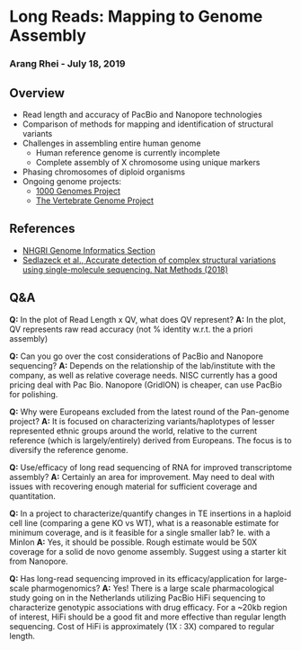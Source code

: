 # Long Reads: Mapping to Genome Assembly
### Arang Rhei - July 18, 2019

## Overview
- Read length and accuracy of PacBio and Nanopore technologies
- Comparison of methods for mapping and identification of structural variants
- Challenges in assembling entire human genome
  - Human reference genome is currently incomplete
  - Complete assembly of X chromosome using unique markers
- Phasing chromosomes of diploid organisms
- Ongoing genome projects:
  - [1000 Genomes Project](http://www.internationalgenome.org/)
  - [The Vertebrate Genome Project]([https://vertebrategenomesproject.org/])

## References
- [NHGRI Genome Informatics Section](https://genomeinformatics.github.io/)
- [Sedlazeck et al., Accurate detection of complex structural variations using single-molecule sequencing. Nat Methods (2018)](https://doi.org/10.1038/s41592-018-0001-7)

## Q&A
**Q:** In the plot of Read Length x QV, what does QV represent?
**A:** In the plot, QV represents raw read accuracy (not % identity w.r.t. the a priori assembly)

**Q:** Can you go over the cost considerations of PacBio and Nanopore sequencing?
**A:** Depends on the relationship of the lab/institute with the company, as well as relative coverage needs.  NISC currently has a good pricing deal with Pac Bio.  Nanopore (GridION) is cheaper, can use PacBio for polishing.

**Q:** Why were Europeans excluded from the latest round of the Pan-genome project?
**A:** It is focused on characterizing variants/haplotypes of lesser represented ethnic groups around the world, relative to the current reference (which is largely/entirely)  derived from Europeans.  The focus is to diversify the reference genome.

**Q:** Use/efficacy of long read sequencing of RNA for improved transcriptome assembly?
**A:** Certainly an area for improvement. May need to deal with issues with recovering enough material for sufficient coverage and quantitation.

**Q:** In a project to characterize/quantify changes in TE insertions in a haploid cell line (comparing a gene KO vs WT), what is a reasonable estimate for minimum coverage, and is it feasible for a single smaller lab? Ie. with a MinIon
**A:** Yes, it should be possible. Rough estimate would be 50X coverage for a solid de novo genome assembly.  Suggest using a starter kit from Nanopore.

**Q:** Has long-read sequencing improved in its efficacy/application for large-scale pharmogenomics?
**A:** Yes! There is a large scale pharmacological study going on in the Netherlands utilizing PacBio HiFi sequencing to characterize genotypic associations with drug efficacy.  For a ~20kb region of interest, HiFi should be a good fit and more effective than regular length sequencing.  Cost of HiFi is approximately (1X : 3X) compared to regular length.
